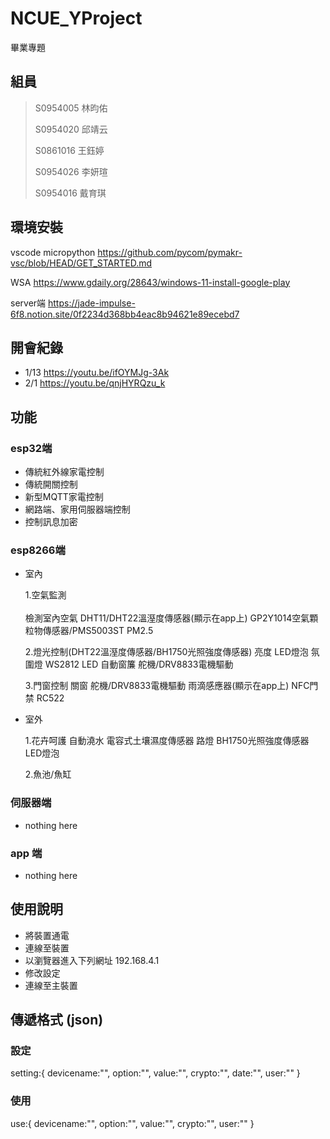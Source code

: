 # NCUE_YProject

畢業專題

## 組員

> S0954005 林昀佑
>
> S0954020 邱靖云
>
> S0861016 王鈺婷
>
> S0954026 李妍瑄
>
> S0954016 戴育琪

## 環境安裝

vscode micropython <https://github.com/pycom/pymakr-vsc/blob/HEAD/GET_STARTED.md>

WSA <https://www.gdaily.org/28643/windows-11-install-google-play>

server端 <https://jade-impulse-6f8.notion.site/0f2234d368bb4eac8b94621e89ecebd7>

## 開會紀錄

* 1/13 <https://youtu.be/ifOYMJg-3Ak>
* 2/1 <https://youtu.be/qnjHYRQzu_k>

## 功能

### esp32端

* 傳統紅外線家電控制
* 傳統開關控制
* 新型MQTT家電控制
* 網路端、家用伺服器端控制
* 控制訊息加密

### esp8266端

* 室內

    1.空氣監測<br>  
        檢測室內空氣
            DHT11/DHT22溫溼度傳感器(顯示在app上)
            GP2Y1014空氣顆粒物傳感器/PMS5003ST PM2.5

    2.燈光控制(DHT22溫溼度傳感器/BH1750光照強度傳感器)
        亮度
            LED燈泡
        氛圍燈
            WS2812 LED
        自動窗簾
            舵機/DRV8833電機驅動

    3.門窗控制
        關窗
            舵機/DRV8833電機驅動
            雨滴感應器(顯示在app上)
        NFC門禁
            RC522

* 室外

    1.花卉呵護
        自動澆水
            電容式土壤濕度傳感器
        路燈
            BH1750光照強度傳感器
            LED燈泡

    2.魚池/魚缸

### 伺服器端

* nothing here

### app 端

* nothing here

## 使用說明

* 將裝置通電
* 連線至裝置
* 以瀏覽器進入下列網址 192.168.4.1
* 修改設定
* 連線至主裝置

## 傳遞格式 (json)

### 設定

setting:{
    devicename:"",
    option:"",
    value:"",
    crypto:"",
    date:"",
    user:""
}

### 使用

use:{
    devicename:"",
    option:"",
    value:"",
    crypto:"",
    user:""
}
